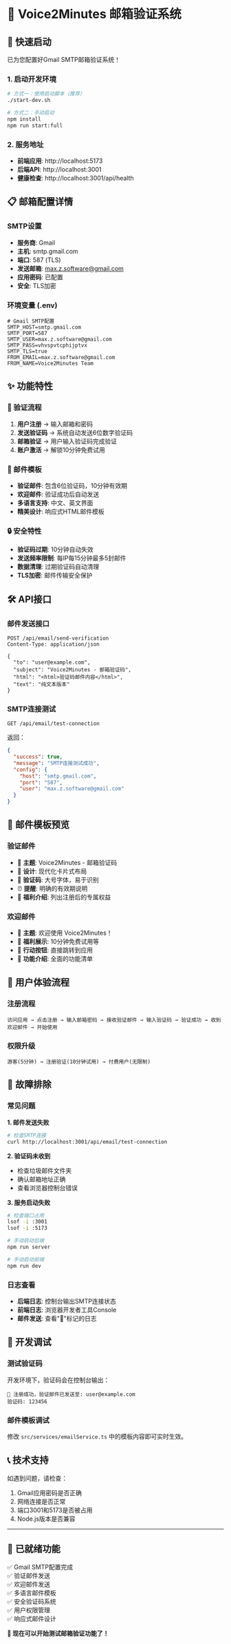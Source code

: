 # 📧 Voice2Minutes 邮箱验证系统

## 🚀 快速启动

已为您配置好Gmail SMTP邮箱验证系统！

### 1. 启动开发环境
```bash
# 方式一：使用启动脚本（推荐）
./start-dev.sh

# 方式二：手动启动
npm install
npm run start:full
```

### 2. 服务地址
- **前端应用**: http://localhost:5173
- **后端API**: http://localhost:3001
- **健康检查**: http://localhost:3001/api/health

## 📋 邮箱配置详情

### SMTP设置
- **服务商**: Gmail
- **主机**: smtp.gmail.com
- **端口**: 587 (TLS)
- **发送邮箱**: max.z.software@gmail.com
- **应用密码**: 已配置
- **安全**: TLS加密

### 环境变量 (.env)
```env
# Gmail SMTP配置
SMTP_HOST=smtp.gmail.com
SMTP_PORT=587
SMTP_USER=max.z.software@gmail.com
SMTP_PASS=vhvspvtcphijptvx
SMTP_TLS=true
FROM_EMAIL=max.z.software@gmail.com
FROM_NAME=Voice2Minutes Team
```

## ✨ 功能特性

### 🎯 验证流程
1. **用户注册** → 输入邮箱和密码
2. **发送验证码** → 系统自动发送6位数字验证码
3. **邮箱验证** → 用户输入验证码完成验证
4. **账户激活** → 解锁10分钟免费试用

### 📧 邮件模板
- **验证邮件**: 包含6位验证码，10分钟有效期
- **欢迎邮件**: 验证成功后自动发送
- **多语言支持**: 中文、英文界面
- **精美设计**: 响应式HTML邮件模板

### 🔒 安全特性
- **验证码过期**: 10分钟自动失效
- **发送频率限制**: 每IP每15分钟最多5封邮件
- **数据清理**: 过期验证码自动清理
- **TLS加密**: 邮件传输安全保护

## 🛠️ API接口

### 邮件发送接口
```http
POST /api/email/send-verification
Content-Type: application/json

{
  "to": "user@example.com",
  "subject": "Voice2Minutes - 邮箱验证码",
  "html": "<html>验证码邮件内容</html>",
  "text": "纯文本版本"
}
```

### SMTP连接测试
```http
GET /api/email/test-connection
```

返回：
```json
{
  "success": true,
  "message": "SMTP连接测试成功",
  "config": {
    "host": "smtp.gmail.com",
    "port": "587",
    "user": "max.z.software@gmail.com"
  }
}
```

## 🎨 邮件模板预览

### 验证邮件
- 🎯 **主题**: Voice2Minutes - 邮箱验证码
- 🎨 **设计**: 现代化卡片式布局
- 🔢 **验证码**: 大号字体，易于识别
- ⏰ **提醒**: 明确的有效期说明
- 🎁 **福利介绍**: 列出注册后的专属权益

### 欢迎邮件
- 🎉 **主题**: 欢迎使用 Voice2Minutes！
- 🎁 **福利展示**: 10分钟免费试用等
- 🚀 **行动按钮**: 直接跳转到应用
- 💎 **功能介绍**: 全面的功能清单

## 📱 用户体验流程

### 注册流程
```
访问应用 → 点击注册 → 输入邮箱密码 → 接收验证邮件 → 输入验证码 → 验证成功 → 收到欢迎邮件 → 开始使用
```

### 权限升级
```
游客(5分钟) → 注册验证(10分钟试用) → 付费用户(无限制)
```

## 🔧 故障排除

### 常见问题

**1. 邮件发送失败**
```bash
# 检查SMTP连接
curl http://localhost:3001/api/email/test-connection
```

**2. 验证码未收到**
- 检查垃圾邮件文件夹
- 确认邮箱地址正确
- 查看浏览器控制台错误

**3. 服务启动失败**
```bash
# 检查端口占用
lsof -i :3001
lsof -i :5173

# 手动启动后端
npm run server

# 手动启动前端
npm run dev
```

### 日志查看
- **后端日志**: 控制台输出SMTP连接状态
- **前端日志**: 浏览器开发者工具Console
- **邮件发送**: 查看"📧"标记的日志

## 🌟 开发调试

### 测试验证码
开发环境下，验证码会在控制台输出：
```
📧 注册成功，验证邮件已发送至: user@example.com
验证码: 123456
```

### 邮件模板调试
修改 `src/services/emailService.ts` 中的模板内容即可实时生效。

## 📞 技术支持

如遇到问题，请检查：
1. Gmail应用密码是否正确
2. 网络连接是否正常
3. 端口3001和5173是否被占用
4. Node.js版本是否兼容

---

## 🎉 已就绪功能

✅ Gmail SMTP配置完成  
✅ 验证邮件发送  
✅ 欢迎邮件发送  
✅ 多语言邮件模板  
✅ 安全验证码系统  
✅ 用户权限管理  
✅ 响应式邮件设计  

**🚀 现在可以开始测试邮箱验证功能了！**